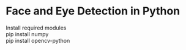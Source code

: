# Face and Eye Detection in Python

Install required modules <br>
pip install numpy <br>
pip install opencv-python
